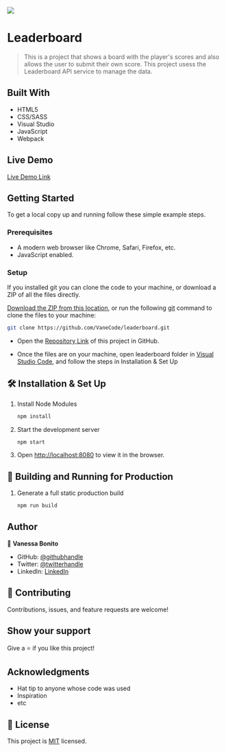 ![](https://img.shields.io/badge/Microverse-blueviolet)

# Leaderboard

> This is a project that shows a board with the player's scores and also allows the user to submit their own score. This project usess the Leaderboard API service to manage the data. 

## Built With

- HTML5
- CSS/SASS
- Visual Studio
- JavaScript
- Webpack

## Live Demo 

[Live Demo Link]()

## Getting Started

To get a local copy up and running follow these simple example steps.

### Prerequisites

- A modern web browser like Chrome, Safari, Firefox, etc.
- JavaScript enabled.

### Setup

If you installed git you can clone the code to your machine, or download a ZIP of all the files directly.

[Download the ZIP from this location](https://github.com/VaneCode/leaderboard/archive/refs/heads/main.zip), or run the following [git](https://git-scm.com/downloads) command to clone the files to your machine:

```bash
git clone https://github.com/VaneCode/leaderboard.git
```

- Open the [Repository Link](https://github.com/VaneCode/leaderboard) of this project in GitHub.

- Once the files are on your machine, open leaderboard folder in [Visual Studio Code](https://code.visualstudio.com/), and follow the steps in Installation & Set Up


## 🛠 Installation & Set Up

1. Install Node Modules

   ```sh
   npm install
   ```

2. Start the development server

   ```sh
   npm start
   ```

3. Open [http://localhost:8080](http://localhost:8080) to view it in the browser.

## 🚀 Building and Running for Production

1. Generate a full static production build

   ```sh
   npm run build   
   ```
## Author

👤 **Vanessa Bonito**

- GitHub: [@githubhandle](https://github.com/VaneCode)
- Twitter: [@twitterhandle](https://twitter.com/BonitoNarvaez)
- LinkedIn: [LinkedIn](https://www.linkedin.com/in/vanessa-bonito-narv%C3%A1ez-6681941b5/)

## 🤝 Contributing

Contributions, issues, and feature requests are welcome!

## Show your support

Give a ⭐️ if you like this project!

## Acknowledgments

- Hat tip to anyone whose code was used
- Inspiration
- etc

## 📝 License

This project is [MIT](LICENSE.md) licensed.
